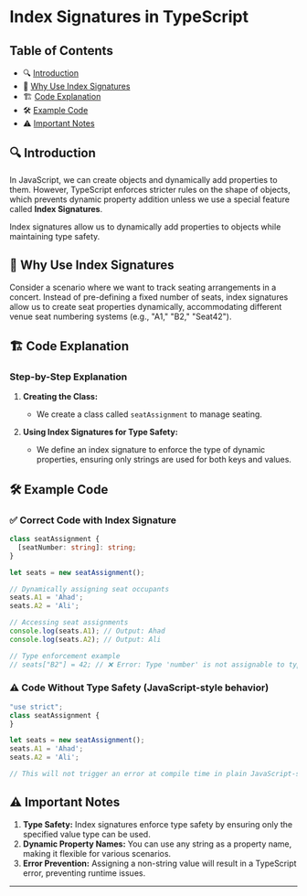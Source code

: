 

# Index Signatures in TypeScript

## Table of Contents
- 🔍 [Introduction](#introduction)
- 🔧 [Why Use Index Signatures](#why-use-index-signatures)
- 🏗️ [Code Explanation](#code-explanation)
- 🛠️ [Example Code](#example-code)
- ⚠️ [Important Notes](#important-notes)

## 🔍 Introduction
In JavaScript, we can create objects and dynamically add properties to them. However, TypeScript enforces stricter rules on the shape of objects, which prevents dynamic property addition unless we use a special feature called **Index Signatures**.

Index signatures allow us to dynamically add properties to objects while maintaining type safety.

## 🔧 Why Use Index Signatures
Consider a scenario where we want to track seating arrangements in a concert. Instead of pre-defining a fixed number of seats, index signatures allow us to create seat properties dynamically, accommodating different venue seat numbering systems (e.g., "A1," "B2," "Seat42").

## 🏗️ Code Explanation
### Step-by-Step Explanation
1. **Creating the Class:**
   - We create a class called `seatAssignment` to manage seating.

2. **Using Index Signatures for Type Safety:**
   - We define an index signature to enforce the type of dynamic properties, ensuring only strings are used for both keys and values.

## 🛠️ Example Code
### ✅ Correct Code with Index Signature
```typescript
class seatAssignment {
  [seatNumber: string]: string;
}

let seats = new seatAssignment();

// Dynamically assigning seat occupants
seats.A1 = 'Ahad';
seats.A2 = 'Ali';

// Accessing seat assignments
console.log(seats.A1); // Output: Ahad
console.log(seats.A2); // Output: Ali

// Type enforcement example
// seats["B2"] = 42; // ❌ Error: Type 'number' is not assignable to type 'string'.
```

### ⚠️ Code Without Type Safety (JavaScript-style behavior)
```typescript
"use strict";
class seatAssignment {
}

let seats = new seatAssignment();
seats.A1 = 'Ahad';
seats.A2 = 'Ali';

// This will not trigger an error at compile time in plain JavaScript-style behavior.
```

## ⚠️ Important Notes
1. **Type Safety:** Index signatures enforce type safety by ensuring only the specified value type can be used.
2. **Dynamic Property Names:** You can use any string as a property name, making it flexible for various scenarios.
3. **Error Prevention:** Assigning a non-string value will result in a TypeScript error, preventing runtime issues.

---
